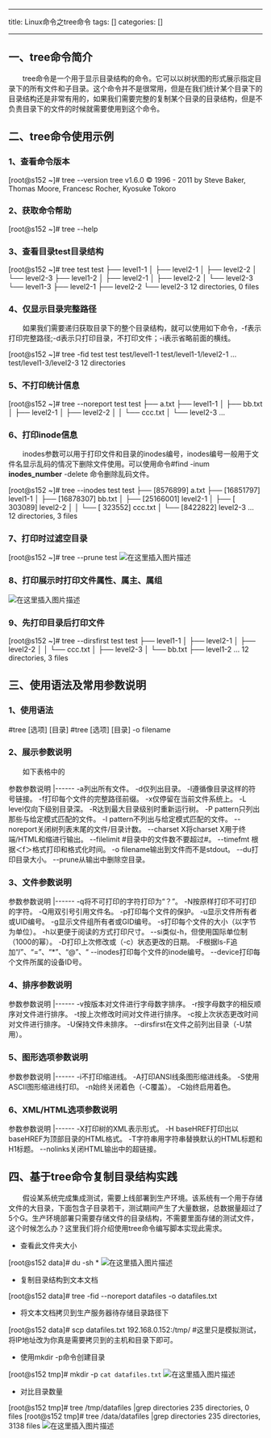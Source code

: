 
--- 
title:  Linux命令之tree命令 
tags: []
categories: [] 

---
## 一、tree命令简介

  tree命令是一个用于显示目录结构的命令。它可以以树状图的形式展示指定目录下的所有文件和子目录。这个命令并不是很常用，但是在我们统计某个目录下的目录结构还是非常有用的，如果我们需要完整的复制某个目录的目录结构，但是不负责目录下的文件的时候就需要使用到这个命令。

## 二、tree命令使用示例

### 1、查看命令版本

>  
 [root@s152 ~]# tree --version tree v1.6.0 © 1996 - 2011 by Steve Baker, Thomas Moore, Francesc Rocher, Kyosuke Tokoro 


### 2、获取命令帮助

>  
 [root@s152 ~]# tree --help 


### 3、查看目录test目录结构

>  
 [root@s152 ~]# tree test test ├── level1-1 │ ├── level2-1 │ ├── level2-2 │ └── level2-3 ├── level1-2 │ ├── level2-1 │ ├── level2-2 │ └── level2-3 └── level1-3 ├── level2-1 ├── level2-2 └── level2-3  12 directories, 0 files 


### 4、仅显示目录完整路径

  如果我们需要递归获取目录下的整个目录结构，就可以使用如下命令，-f表示打印完整路径;-d表示只打印目录，不打印文件；-i表示省略前面的横线。

>  
 [root@s152 ~]# tree -fid test test test/level1-1 test/level1-1/level2-1 … test/level1-3/level2-3  12 directories 


### 5、不打印统计信息

>  
 [root@s152 ~]# tree --noreport test test ├── a.txt ├── level1-1 │ ├── bb.txt │ ├── level2-1 │ ├── level2-2 │ │ └── ccc.txt │ └── level2-3 … 


### 6、打印inode信息

  inodes参数可以用于打印文件和目录的inodes编号，inodes编号一般用于文件名显示乱码的情况下删除文件使用。可以使用命令#find -inum ****inodes_number**** -delete 命令删除乱码文件。

>  
 [root@s152 ~]# tree --inodes test test ├── [8576899] a.txt ├── [16851797] level1-1 │ ├── [16878307] bb.txt │ ├── [25166001] level2-1 │ ├── [ 303089] level2-2 │ │ └── [ 323552] ccc.txt │ └── [8422822] level2-3 … 12 directories, 3 files 


### 7、打印时过滤空目录

>  
 [root@s152 ~]# tree --prune test <img src="https://img-blog.csdnimg.cn/9d225be8b88e41f0b8a8c18180de1286.png" alt="在这里插入图片描述"> 


### 8、打印展示时打印文件属性、属主、属组

<img src="https://img-blog.csdnimg.cn/602cbfb52b75479e8eb1b18b834d9bc2.png" alt="在这里插入图片描述">

### 9、先打印目录后打印文件

>  
 [root@s152 ~]# tree --dirsfirst test test ├── level1-1 │ ├── level2-1 │ ├── level2-2 │ │ └── ccc.txt │ ├── level2-3 │ └── bb.txt ├── level1-2 … 12 directories, 3 files 


## 三、使用语法及常用参数说明

### 1、使用语法

>  
 #tree [选项] [目录] #tree [选项] [目录] -o filename 


### 2、展示参数说明

  如下表格中的

<th align="left">参数</th><th align="left">参数说明</th>
|------
<td align="left">-a</td><td align="left">列出所有文件。</td>
<td align="left">-d</td><td align="left">仅列出目录。</td>
<td align="left">-l</td><td align="left">遵循像目录这样的符号链接。</td>
<td align="left">-f</td><td align="left">打印每个文件的完整路径前缀。</td>
<td align="left">-x</td><td align="left">仅停留在当前文件系统上。</td>
<td align="left">-L level</td><td align="left">仅向下级别目录深。</td>
<td align="left">-R</td><td align="left">达到最大目录级别时重新运行树。</td>
<td align="left">-P pattern</td><td align="left">只列出那些与给定模式匹配的文件。</td>
<td align="left">-I pattern</td><td align="left">不列出与给定模式匹配的文件。</td>
<td align="left">--noreport</td><td align="left">关闭树列表末尾的文件/目录计数。</td>
<td align="left">--charset X</td><td align="left">将charset X用于终端/HTML和缩进行输出。</td>
<td align="left">--filelimit #</td><td align="left">目录中的文件数不要超过#。</td>
<td align="left">--timefmt </td><td align="left">根据＜f＞格式打印和格式化时间。</td>
<td align="left">-o filename</td><td align="left">输出到文件而不是stdout。</td>
<td align="left">--du</td><td align="left">打印目录大小。</td>
<td align="left">--prune</td><td align="left">从输出中删除空目录。</td>

### 3、文件参数说明

<th align="left">参数</th><th align="left">参数说明</th>
|------
<td align="left">-q</td><td align="left">将不可打印的字符打印为“？”。</td>
<td align="left">-N</td><td align="left">按原样打印不可打印的字符。</td>
<td align="left">-Q</td><td align="left">用双引号引用文件名。</td>
<td align="left">-p</td><td align="left">打印每个文件的保护。</td>
<td align="left">-u</td><td align="left">显示文件所有者或UID编号。</td>
<td align="left">-g</td><td align="left">显示文件组所有者或GID编号。</td>
<td align="left">-s</td><td align="left">打印每个文件的大小（以字节为单位）。</td>
<td align="left">-h</td><td align="left">以更便于阅读的方式打印尺寸。</td>
<td align="left">--si</td><td align="left">类似-h，但使用国际单位制（1000的幂）。</td>
<td align="left">-D</td><td align="left">打印上次修改或（-c）状态更改的日期。</td>
<td align="left">-F</td><td align="left">根据ls-F追加“/”、“=”、“*”、“@”、“</td>
<td align="left">--inodes</td><td align="left">打印每个文件的inode编号。</td>
<td align="left">--device</td><td align="left">打印每个文件所属的设备ID号。</td>

### 4、排序参数说明

<th align="left">参数</th><th align="left">参数说明</th>
|------
<td align="left">-v</td><td align="left">按版本对文件进行字母数字排序。</td>
<td align="left">-r</td><td align="left">按字母数字的相反顺序对文件进行排序。</td>
<td align="left">-t</td><td align="left">按上次修改时间对文件进行排序。</td>
<td align="left">-c</td><td align="left">按上次状态更改时间对文件进行排序。</td>
<td align="left">-U</td><td align="left">保持文件未排序。</td>
<td align="left">--dirsfirst</td><td align="left">在文件之前列出目录（-U禁用）。</td>

### 5、图形选项参数说明

<th align="left">参数</th><th align="left">参数说明</th>
|------
<td align="left">-i</td><td align="left">不打印缩进线。</td>
<td align="left">-A</td><td align="left">打印ANSI线条图形缩进线条。</td>
<td align="left">-S</td><td align="left">使用ASCII图形缩进线打印。</td>
<td align="left">-n</td><td align="left">始终关闭着色（-C覆盖）。</td>
<td align="left">-C</td><td align="left">始终启用着色。</td>

### 6、XML/HTML选项参数说明

<th align="left">参数</th><th align="left">参数说明</th>
|------
<td align="left">-X</td><td align="left">打印树的XML表示形式。</td>
<td align="left">-H baseHREF</td><td align="left">打印出以baseHREF为顶部目录的HTML格式。</td>
<td align="left">-T字符串</td><td align="left">用字符串替换默认的HTML标题和H1标题。</td>
<td align="left">--nolinks</td><td align="left">关闭HTML输出中的超链接。</td>

## 四、基于tree命令复制目录结构实践

  假设某系统完成集成测试，需要上线部署到生产环境。该系统有一个用于存储文件的大目录，下面包含子目录若干，测试期间产生了大量数据，总数据量超过了5个G。生产环境部署只需要存储文件的目录结构，不需要里面存储的测试文件，这个时候怎么办？这里我们将介绍使用tree命令编写脚本实现此需求。
- 查看此文件夹大小
>  
 [root@s152 data]# du -sh * <img src="https://img-blog.csdnimg.cn/98a5a1a8d20b4586bbab8eb19bbb01af.png" alt="在这里插入图片描述"> 

- 复制目录结构到文本文档
>  
 [root@s152 data]# tree -fid --noreport datafiles -o datafiles.txt 

- 将文本文档拷贝到生产服务器待存储目录路径下
>  
 [root@s152 data]# scp datafiles.txt 192.168.0.152:/tmp/ #这里只是模拟测试，将IP地址改为你真是需要拷贝到的主机和目录下即可。 

- 使用mkdir -p命令创建目录
>  
 [root@s152 tmp]# mkdir -p `cat datafiles.txt` <img src="https://img-blog.csdnimg.cn/e4211af27e8247eeae8b9b6e82e669b2.png" alt="在这里插入图片描述"> 

- 对比目录数量
>  
 [root@s152 tmp]# tree /tmp/datafiles |grep directories 235 directories, 0 files [root@s152 tmp]# tree /data/datafiles |grep directories 235 directories, 3138 files <img src="https://img-blog.csdnimg.cn/c98159ac576d44d7b75e4f07b64337c5.png" alt="在这里插入图片描述"> 

